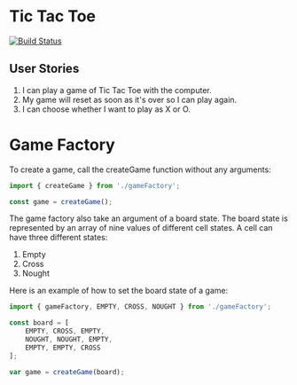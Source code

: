 
# Tic Tac Toe
[![Build Status](https://travis-ci.org/daon/tic-tac-toe.svg?branch=master)](https://travis-ci.org/daon/tic-tac-toe)

## User Stories
1. I can play a game of Tic Tac Toe with the computer.
2. My game will reset as soon as it's over so I can play again.
3. I can choose whether I want to play as X or O.

# Game Factory

To create a game, call the createGame function
without any arguments:

```javascript
import { createGame } from './gameFactory';

const game = createGame();

```

The game factory also take an argument of a board
state. The board state is represented by an array
of nine values of different cell states. A cell can
have three different states:

1. Empty
2. Cross
3. Nought

Here is an example of how to set the board state of
a game:

```javascript
import { gameFactory, EMPTY, CROSS, NOUGHT } from './gameFactory';

const board = [
    EMPTY, CROSS, EMPTY,
    NOUGHT, NOUGHT, EMPTY,
    EMPTY, EMPTY, CROSS
];

var game = createGame(board);

```
